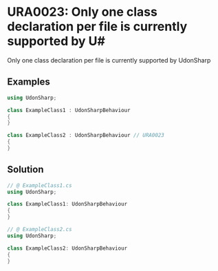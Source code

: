 # URA0023: Only one class declaration per file is currently supported by U#

Only one class declaration per file is currently supported by UdonSharp

## Examples

```csharp
using UdonSharp;

class ExampleClass1 : UdonSharpBehaviour
{
}

class ExampleClass2 : UdonSharpBehaviour // URA0023
{
}
```

## Solution

```csharp
// @ ExampleClass1.cs
using UdonSharp;

class ExampleClass1: UdonSharpBehaviour
{
}

// @ ExampleClass2.cs
using UdonSharp;

class ExampleClass2: UdonSharpBehaviour
{
}
```
